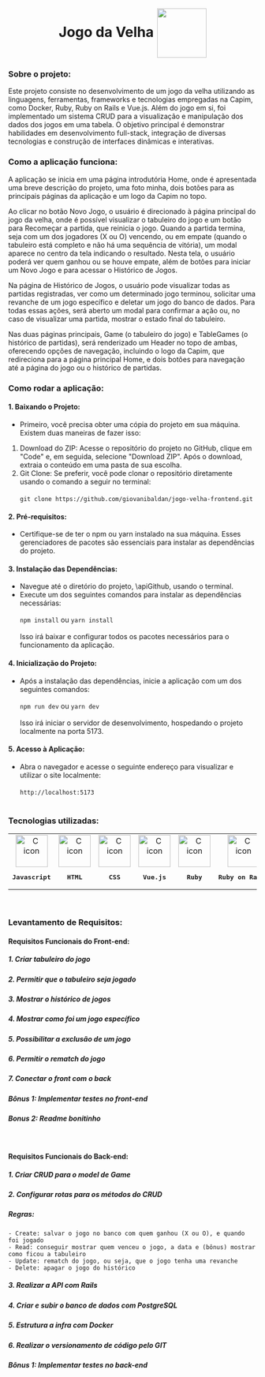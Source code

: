 <h1 align="center"> Jogo da Velha <img align='center' width='100px' height='100px' src="https://github.com/user-attachments/assets/980d9e00-b40c-4bb0-8489-67604e06dc06" /> </h1> 

<h3 align="left">
  Sobre o projeto:
</h3>

Este projeto consiste no desenvolvimento de um jogo da velha utilizando as linguagens, ferramentas, frameworks e tecnologias empregadas na Capim, como Docker, Ruby, Ruby on Rails e Vue.js. Além do jogo em si, foi implementado um sistema CRUD para a visualização e manipulação dos dados dos jogos em uma tabela. O objetivo principal é demonstrar habilidades em desenvolvimento full-stack, integração de diversas tecnologias e construção de interfaces dinâmicas e interativas.

<h3 align="left">
  Como a aplicação funciona:
</h3>

A aplicação se inicia em uma página introdutória Home, onde é apresentada uma breve descrição do projeto, uma foto minha, dois botões para as principais páginas da aplicação e um logo da Capim no topo.

Ao clicar no botão Novo Jogo, o usuário é direcionado à página principal do jogo da velha, onde é possível visualizar o tabuleiro do jogo e um botão para Recomeçar a partida, que reinicia o jogo. Quando a partida termina, seja com um dos jogadores (X ou O) vencendo, ou em empate (quando o tabuleiro está completo e não há uma sequência de vitória), um modal aparece no centro da tela indicando o resultado. Nesta tela, o usuário poderá ver quem ganhou ou se houve empate, além de botões para iniciar um Novo Jogo e para acessar o Histórico de Jogos.

Na página de Histórico de Jogos, o usuário pode visualizar todas as partidas registradas, ver como um determinado jogo terminou, solicitar uma revanche de um jogo específico e deletar um jogo do banco de dados. Para todas essas ações, será aberto um modal para confirmar a ação ou, no caso de visualizar uma partida, mostrar o estado final do tabuleiro.

Nas duas páginas principais, Game (o tabuleiro do jogo) e TableGames (o histórico de partidas), será renderizado um Header no topo de ambas, oferecendo opções de navegação, incluindo o logo da Capim, que redireciona para a página principal Home, e dois botões para navegação até a página do jogo ou o histórico de partidas.


<h3 align="left">
  Como rodar a aplicação:
</h3>

#### 1. Baixando o Projeto:

* Primeiro, você precisa obter uma cópia do projeto em sua máquina. Existem duas maneiras de fazer isso:

1. Download do ZIP: Acesse o repositório do projeto no GitHub, clique em "Code" e, em seguida, selecione "Download ZIP". Após o download, extraia o conteúdo em uma pasta de sua escolha.
2. Git Clone: Se preferir, você pode clonar o repositório diretamente usando o comando a seguir no terminal: </br> </br>
``` git clone https://github.com/giovanibaldan/jogo-velha-frontend.git ```

#### 2. Pré-requisitos:

- Certifique-se de ter o npm ou yarn instalado na sua máquina. Esses gerenciadores de pacotes são essenciais para instalar as dependências do projeto.

#### 3. Instalação das Dependências:

* Navegue até o diretório do projeto, \apiGithub, usando o terminal.
* Execute um dos seguintes comandos para instalar as dependências necessárias: </br> </br>
`npm install` ou `yarn install`
</br> </br>
Isso irá baixar e configurar todos os pacotes necessários para o funcionamento da aplicação.

#### 4. Inicialização do Projeto:

- Após a instalação das dependências, inicie a aplicação com um dos seguintes comandos: </br> </br>
`npm run dev`  ou  `yarn dev`
</br> </br>
Isso irá iniciar o servidor de desenvolvimento, hospedando o projeto localmente na porta 5173.

#### 5. Acesso à Aplicação:

- Abra o navegador e acesse o seguinte endereço para visualizar e utilizar o site localmente: </br> </br>
```http://localhost:5173``` </br> </br>

<h3 align="left">
    Tecnologias utilizadas:
  </h3>
   <table >
       <td align="center">
            <img src="https://skillicons.dev/icons?i=js" width="65px" alt="C icon" /><br>
            <pre><b>Javascript</b></pre>
        </td>
       <td align="center">
            <img src="https://skillicons.dev/icons?i=html" width="65px" alt="C icon" /><br>
            <pre><b>HTML</b></pre>
        </td>
       <td align="center">
            <img src="https://skillicons.dev/icons?i=css" width="65px" alt="C icon" /><br>
            <pre><b>CSS</b></pre>
        </td>
       <td align="center">
            <img src="https://skillicons.dev/icons?i=vue" width="65px" alt="C icon" /><br>
            <pre><b>Vue.js</b></pre>
        </td>
       <td align="center">
            <img src="https://skillicons.dev/icons?i=ruby" width="65px" alt="C icon" /><br>
            <pre><b>Ruby</b></pre>
        </td>
       <td align="center">
            <img src="https://skillicons.dev/icons?i=rubyonrails" width="65px" alt="C icon" /><br>
            <pre><b>Ruby on Rails</b></pre>
        </td>
       <td align="center">
            <img src="https://skillicons.dev/icons?i=git" width="65px" alt="C icon" /><br>
            <pre><b>Git</b></pre>
        </td>
       <td align="center">
            <img src="https://skillicons.dev/icons?i=docker" width="65px" alt="C icon" /><br>
            <pre><b>Docker</b></pre>
        </td>
       <td align="center">
            <img src="https://skillicons.dev/icons?i=postgresql" width="65px" alt="C icon" /><br>
            <pre><b>PostgreSQL</b></pre>
        </td>
       <td align="center">
            <img src="https://skillicons.dev/icons?i=yarn" width="65px" alt="C icon" /><br>
            <pre><b>Yarn</b></pre>
        </td>
       <td align="center">
            <img src="https://skillicons.dev/icons?i=vite" width="65px" alt="C icon" /><br>
            <pre><b>Vite</b></pre>
        </td>
       <td align="center">
            <img src="https://skillicons.dev/icons?i=markdown" width="65px" alt="C icon" /><br>
            <pre><b>Markdown</b></pre>
        </td>
  </table>
</br>

<h3 align="left"> Levantamento de Requisitos: </h3>
<h4 align="left"> Requisitos Funcionais do Front-end: </h4>

##### 1. Criar tabuleiro do jogo
##### 2. Permitir que o tabuleiro seja jogado
##### 3. Mostrar o histórico de jogos
##### 4. Mostrar como foi um jogo específico
##### 5. Possibilitar a exclusão de um jogo
##### 6. Permitir o rematch do jogo
##### 7. Conectar o front com o back
##### Bônus 1: Implementar testes no front-end
##### Bonus 2: Readme bonitinho
</br>

<h4 align="left"> Requisitos Funcionais do Back-end: </h4>

##### 1. Criar CRUD para o model de Game
##### 2. Configurar rotas para os métodos do CRUD
##### Regras:
    - Create: salvar o jogo no banco com quem ganhou (X ou O), e quando foi jogado
    - Read: conseguir mostrar quem venceu o jogo, a data e (bônus) mostrar como ficou a tabuleiro
    - Update: rematch do jogo, ou seja, que o jogo tenha uma revanche
    - Delete: apagar o jogo do histórico
##### 3. Realizar a API com Rails
##### 4. Criar e subir o banco de dados com PostgreSQL
##### 5. Estrutura a infra com Docker
##### 6. Realizar o versionamento de código pelo GIT
##### Bônus 1: Implementar testes no back-end
